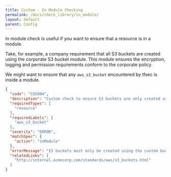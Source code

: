 ```yaml
---
title: Custom - In Module Checking
permalink: /docs/check_library/in_module/
layout: default
parent: Config
---
```


In module check is useful if you want to ensure that a resource is in a module.

Take, for example, a company requirement that all S3 buckets are created using the corporate S3 bucket module. This module ensures the encryption, logging and permission requirements conform to the corporate policy.

We might want to ensure that any `aws_s3_bucket` encountered by tfsec is inside a module.

```json
{
  "code": "CUS004",
  "description": "Custom check to ensure S3 buckets are only created using the custom_bucket module",
  "requiredTypes": [
    "resource"
  ],
  "requiredLabels": [
    "aws_s3_bucket"
  ],
  "severity": "ERROR",
  "matchSpec": {
    "action": "inModule"
  },
  "errorMessage": "S3 buckets must only be created using the custom bucket module",
  "relatedLinks": [
    "http://internal.acmecorp.com/standards/aws/s3_buckets.html"
  ]
}
```